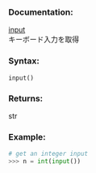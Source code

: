 ### Documentation:

[input](https://docs.python.org/ja/3/library/functions.html#input)  
キーボード入力を取得

### Syntax:

```input()```

### Returns:

str

### Example: 

```python
# get an integer input 
>>> n = int(input())
```